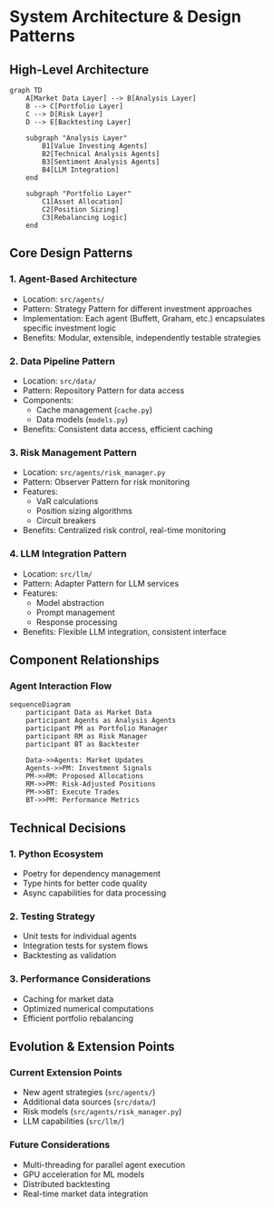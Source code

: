 # System Architecture & Design Patterns

## High-Level Architecture

```mermaid
graph TD
    A[Market Data Layer] --> B[Analysis Layer]
    B --> C[Portfolio Layer]
    C --> D[Risk Layer]
    D --> E[Backtesting Layer]
    
    subgraph "Analysis Layer"
        B1[Value Investing Agents]
        B2[Technical Analysis Agents]
        B3[Sentiment Analysis Agents]
        B4[LLM Integration]
    end
    
    subgraph "Portfolio Layer"
        C1[Asset Allocation]
        C2[Position Sizing]
        C3[Rebalancing Logic]
    end
```

## Core Design Patterns

### 1. Agent-Based Architecture
- Location: `src/agents/`
- Pattern: Strategy Pattern for different investment approaches
- Implementation: Each agent (Buffett, Graham, etc.) encapsulates specific investment logic
- Benefits: Modular, extensible, independently testable strategies

### 2. Data Pipeline Pattern
- Location: `src/data/`
- Pattern: Repository Pattern for data access
- Components:
  - Cache management (`cache.py`)
  - Data models (`models.py`)
- Benefits: Consistent data access, efficient caching

### 3. Risk Management Pattern
- Location: `src/agents/risk_manager.py`
- Pattern: Observer Pattern for risk monitoring
- Features:
  - VaR calculations
  - Position sizing algorithms
  - Circuit breakers
- Benefits: Centralized risk control, real-time monitoring

### 4. LLM Integration Pattern
- Location: `src/llm/`
- Pattern: Adapter Pattern for LLM services
- Features:
  - Model abstraction
  - Prompt management
  - Response processing
- Benefits: Flexible LLM integration, consistent interface

## Component Relationships

### Agent Interaction Flow
```mermaid
sequenceDiagram
    participant Data as Market Data
    participant Agents as Analysis Agents
    participant PM as Portfolio Manager
    participant RM as Risk Manager
    participant BT as Backtester

    Data->>Agents: Market Updates
    Agents->>PM: Investment Signals
    PM->>RM: Proposed Allocations
    RM->>PM: Risk-Adjusted Positions
    PM->>BT: Execute Trades
    BT->>PM: Performance Metrics
```

## Technical Decisions

### 1. Python Ecosystem
- Poetry for dependency management
- Type hints for better code quality
- Async capabilities for data processing

### 2. Testing Strategy
- Unit tests for individual agents
- Integration tests for system flows
- Backtesting as validation

### 3. Performance Considerations
- Caching for market data
- Optimized numerical computations
- Efficient portfolio rebalancing

## Evolution & Extension Points

### Current Extension Points
- New agent strategies (`src/agents/`)
- Additional data sources (`src/data/`)
- Risk models (`src/agents/risk_manager.py`)
- LLM capabilities (`src/llm/`)

### Future Considerations
- Multi-threading for parallel agent execution
- GPU acceleration for ML models
- Distributed backtesting
- Real-time market data integration
